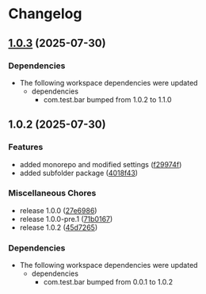 # Changelog

## [1.0.3](https://github.com/ianpilipski-pf/test-release-please/compare/com.test.foo/1.0.2...com.test.foo/1.0.3) (2025-07-30)


### Dependencies

* The following workspace dependencies were updated
  * dependencies
    * com.test.bar bumped from 1.0.2 to 1.1.0

## 1.0.2 (2025-07-30)


### Features

* added monorepo and modified settings ([f29974f](https://github.com/ianpilipski-pf/test-release-please/commit/f29974f79d0a8cff6eb1c5eb61c1252f1fd07bbb))
* added subfolder package ([4018f43](https://github.com/ianpilipski-pf/test-release-please/commit/4018f43c396b3ed5d3b1f16f14edce601a790639))


### Miscellaneous Chores

* release 1.0.0 ([27e6986](https://github.com/ianpilipski-pf/test-release-please/commit/27e698678282b6dd6568665da198e575ac06be2f))
* release 1.0.0-pre.1 ([71b0167](https://github.com/ianpilipski-pf/test-release-please/commit/71b0167168d33c86f1bed06dd01e63926b0be713))
* release 1.0.2 ([45d7265](https://github.com/ianpilipski-pf/test-release-please/commit/45d7265cd4ee0f3dc4a1b017a2e5278bd5e9d263))


### Dependencies

* The following workspace dependencies were updated
  * dependencies
    * com.test.bar bumped from 0.0.1 to 1.0.2
